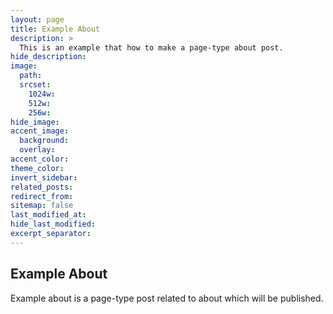 ```yaml
---
layout: page
title: Example About
description: >
  This is an example that how to make a page-type about post.
hide_description:
image:
  path:
  srcset:
    1024w:
    512w:
    256w:
hide_image:
accent_image:
  background:
  overlay:
accent_color:
theme_color:
invert_sidebar:
related_posts:
redirect_from:
sitemap: false
last_modified_at:
hide_last_modified:
excerpt_separator:
---
```


## Example About

Example about is a page-type post related to about which will be published.
